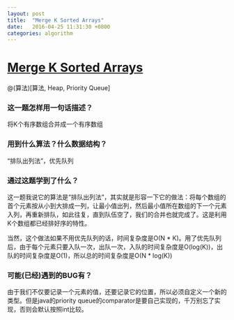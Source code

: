 ```yaml
---
layout: post
title:  "Merge K Sorted Arrays"
date:   2016-04-25 11:31:30 +0800
categories: algorithm
---
```

# [Merge K Sorted Arrays](http://www.lintcode.com/en/problem/merge-k-sorted-arrays/)

@(算法)[算法, Heap, Priority Queue]

### 这一题怎样用一句话描述？

将K个有序数组合并成一个有序数组

### 用到什么算法？什么数据结构？

“排队出列法”，优先队列

### 通过这题学到了什么？

这一题我说它的算法是“排队出列法”，其实就是形容一下它的做法：将每个数组的首个元素按从小到大排成一列，让最小值出列，然后最小值所在数组的下一个元素入列，再重新排队，如此往复，直到队伍空了，我们的合并也就完成了。这是利用K个数组都已经排好序的特性。

当然，这个做法如果不用优先队列的话，时间复杂度是O(N * K)。用了优先队列后，由于每个元素只要入队一次，出队一次，入队的时间复杂度是O(log(K))，出队的时间复杂度是O(1)，所以总的时间复杂度是O(N * log(K))

### 可能(已经)遇到的BUG有？

由于我们不仅要记录一个元素的值，还要记录它的位置，所以必须自定义一个新的类型。但是java的priority queue的comparator是要自己实现的，千万别忘了实现，否则会默认按照int比较。


